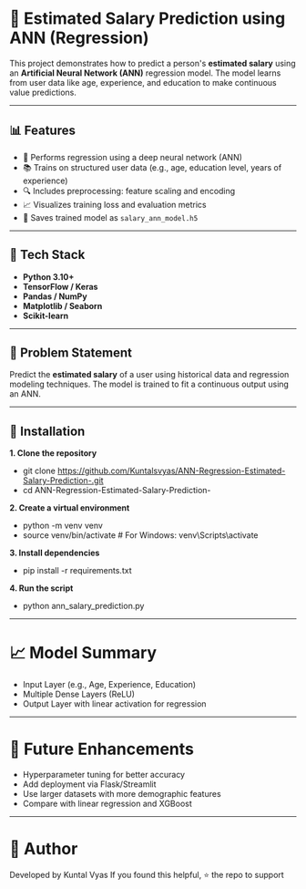 # 💼 Estimated Salary Prediction using ANN (Regression)

This project demonstrates how to predict a person's **estimated salary** using an **Artificial Neural Network (ANN)** regression model. The model learns from user data like age, experience, and education to make continuous value predictions.

---

## 📊 Features

- 🔢 Performs regression using a deep neural network (ANN)
- 📚 Trains on structured user data (e.g., age, education level, years of experience)
- 🔍 Includes preprocessing: feature scaling and encoding
- 📈 Visualizes training loss and evaluation metrics
- 💾 Saves trained model as `salary_ann_model.h5`

---

## 🧰 Tech Stack

- **Python 3.10+**
- **TensorFlow / Keras**
- **Pandas / NumPy**
- **Matplotlib / Seaborn**
- **Scikit-learn**

---

## 🎯 Problem Statement

Predict the **estimated salary** of a user using historical data and regression modeling techniques. The model is trained to fit a continuous output using an ANN.

---

## 🚀 Installation

**1. Clone the repository**
- git clone https://github.com/Kuntalsvyas/ANN-Regression-Estimated-Salary-Prediction-.git
- cd ANN-Regression-Estimated-Salary-Prediction-

**2. Create a virtual environment**
- python -m venv venv
- source venv/bin/activate  # For Windows: venv\Scripts\activate

**3. Install dependencies**
- pip install -r requirements.txt

**4. Run the script**
- python ann_salary_prediction.py

---

# 📈 Model Summary
- Input Layer (e.g., Age, Experience, Education)
- Multiple Dense Layers (ReLU)
- Output Layer with linear activation for regression

---

# 📌 Future Enhancements
 - Hyperparameter tuning for better accuracy
 - Add deployment via Flask/Streamlit
 - Use larger datasets with more demographic features
 - Compare with linear regression and XGBoost

---

# 🙌 Author
Developed by Kuntal Vyas
If you found this helpful, ⭐ the repo to support
